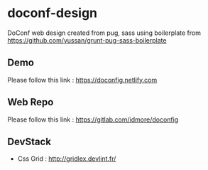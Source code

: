 # doconf-design
DoConf web design created from pug, sass using boilerplate from https://github.com/yussan/grunt-pug-sass-boilerplate

## Demo 
Please follow this link : https://doconfig.netlify.com

## Web Repo
Please follow this link : https://gitlab.com/idmore/doconfig

## DevStack
- Css Grid : http://gridlex.devlint.fr/
